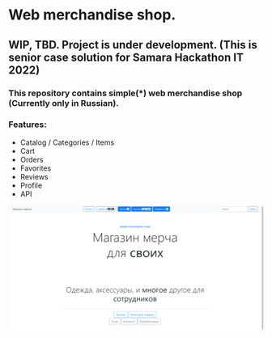 # Web merchandise shop.
## WIP, TBD. Project is under development. (This is senior case solution for Samara Hackathon IT 2022)

### This repository contains simple(*) web merchandise shop (Currently only in Russian).
### Features:
- Catalog / Categories / Items
- Cart
- Orders
- Favorites
- Reviews
- Profile
- API



![Preivew](preview.png)
